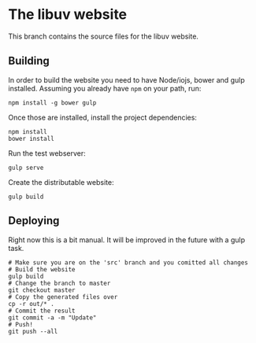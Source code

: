 # The libuv website

This branch contains the source files for the libuv website.


## Building

In order to build the website you need to have Node/iojs, bower and gulp
installed. Assuming you already have `npm` on your path, run:

    npm install -g bower gulp

Once those are installed, install the project dependencies:

    npm install
    bower install

Run the test webserver:

    gulp serve

Create the distributable website:

    gulp build


## Deploying

Right now this is a bit manual. It will be improved in the future with a gulp
task.

    # Make sure you are on the 'src' branch and you comitted all changes
    # Build the website
    gulp build
    # Change the branch to master
    git checkout master
    # Copy the generated files over
    cp -r out/* .
    # Commit the result
    git commit -a -m "Update"
    # Push!
    git push --all

